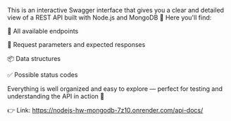 This is an interactive Swagger interface that gives you a clear and detailed view of a REST API built with Node.js and MongoDB 🚀
Here you'll find:

📌 All available endpoints

🧭 Request parameters and expected responses

📦 Data structures

✅ Possible status codes

Everything is well organized and easy to explore — perfect for testing and understanding the API in action 🙌

👉 Link: https://nodejs-hw-mongodb-7z10.onrender.com/api-docs/